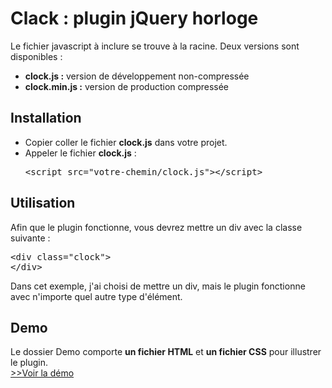 <h1>Clack : plugin jQuery horloge</h1>

<p>Le fichier javascript à inclure se trouve à la racine.
Deux versions sont disponibles :
<ul>
<li><b>clock.js :</b> version de développement non-compressée</li>
<li><b>clock.min.js :</b> version de production compressée</li>
</uL>
</p>

<h2>Installation</h2>

<ul>
  <li>Copier coller le fichier <b>clock.js</b> dans votre projet.</li>
  <li>Appeler le fichier <strong>clock.js</strong> : <pre>&lt;script src="votre-chemin/clock.js">&lt;/script></pre></li>
</ul>

<h2>Utilisation</h2>

<p>Afin que le plugin fonctionne, vous devrez mettre un div avec la classe suivante :</p>

<pre>
&lt;div class="clock">
&lt;/div>
</pre>

<p>Dans cet exemple, j'ai choisi de mettre un div, mais le plugin fonctionne avec n'importe quel autre type d'élément.</p>

<h2>Demo</h2>

<p>Le dossier Demo comporte <strong>un fichier HTML</strong></strong> et <strong>un fichier CSS</strong> pour illustrer le plugin.<br><a target="_blank" href="https://jsfiddle.net/samantha_Mazzei_12/sat91sx9/">>>Voir la démo</a></p>




